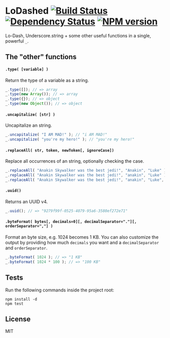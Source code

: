# LoDashed [![Build Status](https://travis-ci.org/gustavohenke/lodashed.png)](https://travis-ci.org/gustavohenke/lodashed) [![Dependency Status](https://gemnasium.com/gustavohenke/lodashed.png)](https://gemnasium.com/gustavohenke/lodashed) [![NPM version](https://badge.fury.io/js/lodashed.png)](http://badge.fury.io/js/lodashed)

Lo-Dash, Underscore.string + some other useful functions in a single, powerful `_`.

## The "other" functions

#### `.type( [variable] )`
Return the type of a variable as a string.

```javascript
_.type([]); // => array
_.type(new Array()); // => array
_.type({}); // => object
_.type(new Object()); // => object
```

#### `.uncapitalize( [str] )`
Uncapitalize an string.

```javascript
_.uncapitalize( "I AM MAD!" ); // "i AM MAD!"
_.uncapitalize( "you're my hero!" ); // "you're my hero!"
```

#### `.replaceAll( str, token, newToken[, ignoreCase])`
Replace all occurrences of an string, optionally checking the case.

```javascript
_.replaceAll( "Anakin Skywalker was the best jedi!", "Anakin", "Luke" ); // => Luke Skywal...
_.replaceAll( "Anakin Skywalker was the best jedi!", "anakin", "Luke" ); // => Anakin Skywal...
_.replaceAll( "Anakin Skywalker was the best jedi!", "anakin", "Luke", true ); // => Luke Skywal...
```

#### `.uuid()`
Returns an UUID v4.

```javascript
_.uuid(); // => "9279f99f-0525-4079-95a6-3580ef272e71"
```

#### `.byteFormat( bytes[, decimals=0][, decimalSeparator="."][, orderSeparator=","] )`
Format an byte size, e.g. 1024 becomes 1 KB. You can also customize the output by providing how much `decimals` you want and a `decimalSeparator` and `orderSeparator`.

```javascript
_.byteFormat( 1024 ); // => "1 KB"
_.byteFormat( 1024 * 100 ); // => "100 KB"
```

## Tests
Run the following commands inside the project root:

```shell
npm install -d
npm test
```

## License
MIT
